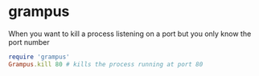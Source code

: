 grampus
=======

When you want to kill a process listening on a port but you only know the port number

```ruby
require 'grampus'
Grampus.kill 80 # kills the process running at port 80
```

